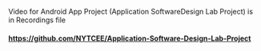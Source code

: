 Video for Android App Project (Application SoftwareDesign Lab Project) is in Recordings file
#### https://github.com/NYTCEE/Application-Software-Design-Lab-Project
